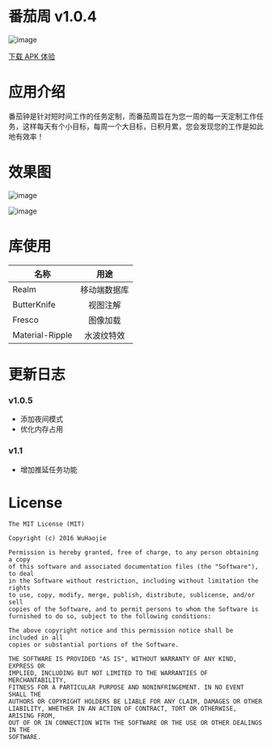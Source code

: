 # 番茄周 v1.0.4
![image](https://github.com/a-voyager/WeekToDo/raw/master/imgs/icon.png "效果图")

[下载 APK 体验][1]


# 应用介绍
番茄钟是针对短时间工作的任务定制，而番茄周旨在为您一周的每一天定制工作任务，这样每天有个小目标，每周一个大目标，日积月累，您会发现您的工作是如此地有效率！

# 效果图

![image](https://github.com/a-voyager/WeekToDo/raw/master/imgs/0.png "效果图")

![image](https://github.com/a-voyager/WeekToDo/raw/master/imgs/1.png "效果图")

# 库使用

|    名称       |  用途         |
| ------------- |:-------------:|
| Realm         | 移动端数据库  |
| ButterKnife   |  视图注解     |
| Fresco        | 图像加载      |
|Material-Ripple| 水波纹特效    |

# 更新日志
### v1.0.5
 - 添加夜间模式
 - 优化内存占用

### v1.1
 - 增加推延任务功能


# License
    The MIT License (MIT)

    Copyright (c) 2016 WuHaojie

    Permission is hereby granted, free of charge, to any person obtaining a copy
    of this software and associated documentation files (the "Software"), to deal
    in the Software without restriction, including without limitation the rights
    to use, copy, modify, merge, publish, distribute, sublicense, and/or sell
    copies of the Software, and to permit persons to whom the Software is
    furnished to do so, subject to the following conditions:

    The above copyright notice and this permission notice shall be included in all
    copies or substantial portions of the Software.

    THE SOFTWARE IS PROVIDED "AS IS", WITHOUT WARRANTY OF ANY KIND, EXPRESS OR
    IMPLIED, INCLUDING BUT NOT LIMITED TO THE WARRANTIES OF MERCHANTABILITY,
    FITNESS FOR A PARTICULAR PURPOSE AND NONINFRINGEMENT. IN NO EVENT SHALL THE
    AUTHORS OR COPYRIGHT HOLDERS BE LIABLE FOR ANY CLAIM, DAMAGES OR OTHER
    LIABILITY, WHETHER IN AN ACTION OF CONTRACT, TORT OR OTHERWISE, ARISING FROM,
    OUT OF OR IN CONNECTION WITH THE SOFTWARE OR THE USE OR OTHER DEALINGS IN THE
    SOFTWARE.


  [1]: https://github.com/a-voyager/WeekToDo/raw/master/apk/app-release.apk
